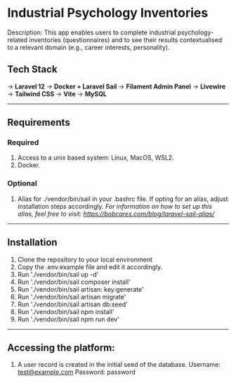 # Industrial Psychology Inventories

Description: This app enables users to complete industrial psychology-related inventories (questionnaires) and to see their
                results contextualised to a relevant domain (e.g., career interests, personality). 

## Tech Stack
-> **Laravel 12**
-> **Docker + Laravel Sail**
-> **Filament Admin Panel**
-> **Livewire**
-> **Tailwind CSS**
-> **Vite**
-> **MySQL**

---

## Requirements

### Required
1. Access to a unix based system: Linux, MacOS, WSL2. 
2. Docker. 

### Optional
1. Alias for ./vendor/bin/sail in your .bashrc file. If opting for an alias, adjust installation steps accordingly. 
    _For information on how to set up this alias, feel free to visit: https://bobcares.com/blog/laravel-sail-alias/_

---

## Installation
1. Clone the repository to your local environment
2. Copy the .env.example file and edit it accordingly. 
3. Run './vendor/bin/sail up -d'
4. Run './vendor/bin/sail composer install'
5. Run './vendor/bin/sail artisan: key:generate'
6. Run './vendor/bin/sail artisan migrate'
7. Run './vendor/bin/sail artisan db:seed'
8. Run './vendor/bin/sail npm install'
9. Run './vendor/bin/sail npm run dev'

---

## Accessing the platform:
1. A user record is created in the initial seed of the database.
Username: test@example.com
Password: password
